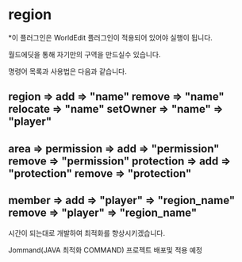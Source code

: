# region

*이 플러그인은 WorldEdit 플러그인이 적용되어 있어야 실행이 됩니다.

월드에딧을 통해 자기만의 구역을 만드실수 있습니다.

명령어 목록과 사용법은 다음과 같습니다.

region =>
  add =>
    "name"
  remove =>
    "name"
  relocate =>
    "name"
  setOwner =>
    "name" =>
      "player"
-----------------
area =>
  permission =>
    add =>
      "permission"
    remove =>
      "permission"
  protection =>
    add =>
      "protection"
    remove =>
      "protection"
-----------------
member =>
  add =>
    "player" =>
      "region_name"
  remove =>
    "player" =>
      "region_name"
-----------------

시간이 되는대로 개발하여 최적화를 향상시키겠습니다.


Jommand(JAVA 최적화 COMMAND) 프로젝트 배포및 적용 예정
